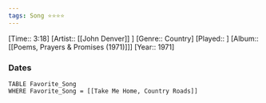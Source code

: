 ```yaml
---
tags: Song ⭐⭐⭐⭐ 
---
```

[Time:: 3:18]
[Artist:: [[John Denver]] ]
[Genre:: Country]
[Played:: ]
[Album:: [[Poems, Prayers & Promises (1971)]]]
[Year:: 1971]
### Dates
````dataview
TABLE Favorite_Song
WHERE Favorite_Song = [[Take Me Home, Country Roads]]
````